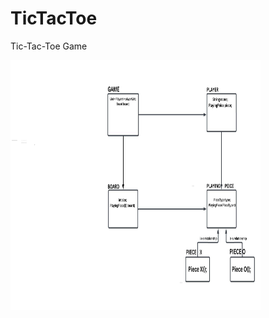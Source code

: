 # TicTacToe

Tic-Tac-Toe Game

<img align="left" alt="Git" width="400px" height="400px" src="https://github.com/sat5297/LowLevelDesign/blob/master/TicTacToe/TicTacToe/TicTacToe_Class_Diagram.png" />

